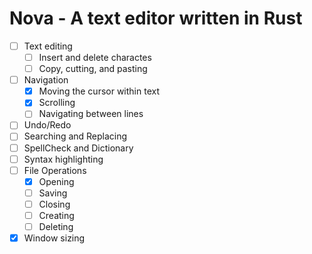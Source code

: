 # Nova - A text editor written in Rust

- [ ] Text editing
  - [ ] Insert and delete charactes
  - [ ] Copy, cutting, and pasting
- [ ] Navigation
  - [x] Moving the cursor within text
  - [x] Scrolling
  - [ ] Navigating between lines
- [ ] Undo/Redo
- [ ] Searching and Replacing
- [ ] SpellCheck and Dictionary
- [ ] Syntax highlighting
- [ ] File Operations
  - [x] Opening
  - [ ] Saving
  - [ ] Closing
  - [ ] Creating
  - [ ] Deleting
- [x] Window sizing
